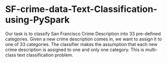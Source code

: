 # SF-crime-data-Text-Classification-using-PySpark
Our task is to classify San Francisco Crime Description into 33 pre-defined categories. Given a new crime description comes in, we want to assign it to one of 33 categories. The classifier makes the assumption that each new crime description is assigned to one and only one category. This is multi-class text classification problem.
